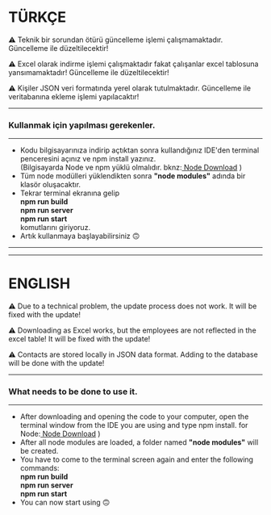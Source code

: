 <h1><strong>TÜRKÇE</strong></h1>
<p>&#9888 Teknik bir sorundan ötürü güncelleme işlemi çalışmamaktadır. Güncelleme ile düzeltilecektir!  </p>
<p>&#9888 Excel olarak indirme işlemi çalışmaktadır fakat çalışanlar excel tablosuna yansımamaktadır! Güncelleme ile düzeltilecektir! </p>
<p>&#9888 Kişiler JSON veri formatında yerel olarak tutulmaktadır. Güncelleme ile veritabanına ekleme işlemi yapılacaktır! </p>
<hr>
<h3><strong> Kullanmak için yapılması gerekenler. </strong></h3>
<hr>
<ul>
	<li>Kodu bilgisayarınıza indirip açtıktan sonra kullandığınız IDE'den terminal penceresini açınız ve npm install yazınız. <br>(Bilgisayarda Node ve npm yüklü olmalıdır. bknz:<a href='https://nodejs.org/en/'> Node Download</a> ) </li>	
	<li>Tüm node modülleri yüklendikten sonra <b>"node modules"</b> adında bir klasör oluşacaktır. </li>
	<li>Tekrar terminal ekranına gelip <br>
		<b>npm run build</b> <br>
		<b>npm run server</b> <br>
		<b>npm run start</b> <br> 
		komutlarını giriyoruz.</li>
	<li>Artık kullanmaya başlayabilirsiniz &#128579; </li>
</ul>

<hr><hr><h1><strong>ENGLISH</strong></h1>
<p>&#9888 Due to a technical problem, the update process does not work. It will be fixed with the update!  </p>
<p>&#9888 Downloading as Excel works, but the employees are not reflected in the excel table! It will be fixed with the update! </p>
<p>&#9888 Contacts are stored locally in JSON data format. Adding to the database will be done with the update! </p>
<hr>
<h3><strong> What needs to be done to use it. </strong></h3>
<hr>
<ul>
	<li>After downloading and opening the code to your computer, open the terminal window from the IDE you are using and type npm install. for Node:<a href='https://nodejs.org/en/'> Node Download</a> ) </li>	
	<li>After all node modules are loaded, a folder named <b>"node modules"</b> will be created. </li>
	<li>You have to come to the terminal screen again and enter the following commands: <br>
		<b>npm run build</b> <br>
		<b>npm run server</b> <br>
		<b>npm run start</b> </li>
	<li>You can now start using &#128579; </li>
</ul>
